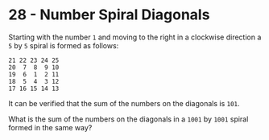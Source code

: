 # 28 - Number Spiral Diagonals

Starting with the number `1` and moving to the right in a clockwise direction a `5` by `5` spiral is formed as follows:

```
21 22 23 24 25
20  7  8  9 10
19  6  1  2 11
18  5  4  3 12
17 16 15 14 13
```

It can be verified that the sum of the numbers on the diagonals is `101`.

What is the sum of the numbers on the diagonals in a `1001` by `1001` spiral formed in the same way?
